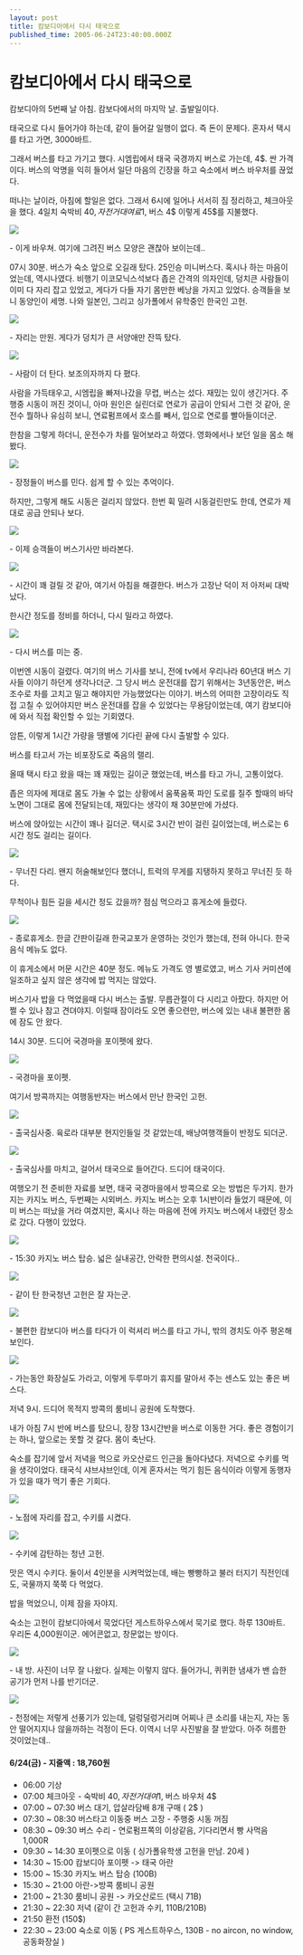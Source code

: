 ```yaml
---
layout: post
title: 캄보디아에서 다시 태국으로
published_time: 2005-06-24T23:40:00.000Z
---
```


# 캄보디아에서 다시 태국으로


캄보디아의 5번째 날 아침. 캄보다에서의 마지막 날. 출발일이다.

태국으로 다시 들어가야 하는데, 같이 들어갈 일행이 없다. 즉 돈이 문제다. 혼자서 택시를 타고 가면, 3000바트.

그래서 버스를 타고 가기고 했다. 시엠립에서 태국 국경까지 버스로 가는데, 4$. 싼 가격이다. 버스의 악명을 익히 들어서 일단 마음의 긴장을 하고 숙소에서 버스 바우처를 끊었다.

떠나는 날이라, 아침에 할일은 없다. 그래서 6시에 일어나 서서히 짐 정리하고, 체크아웃을 했다. 4일치 숙박비 40$, 자전거 대여료 1$, 버스 4$ 이렇게 45$를 지불했다.

![](../pds/200902/04/80/a0109780_4989789297c72.jpg)

\- 이게 바우쳐. 여기에 그려진 버스 모양은 괜찮아 보이는데..

07시 30분. 버스가 숙소 앞으로 오길래 탔다. 25인승 미니버스다. 혹시나 하는 마음이었는데, 역시나였다. 비행기 이코모닉스석보다 좁은 간격의 의자인데, 덩치큰 사람들이 이미 다 자리 잡고 있었고, 게다가 다들 자기 몸만한 베낭을 가지고 있었다. 승객들을 보니 동양인이 세명. 나와 일본인, 그리고 싱가폴에서 유학중인 한국인 고헌.

![](../pds/200902/04/80/a0109780_49897892c92e1.jpg)

\- 자리는 만원. 게다가 덩치가 큰 서양애만 잔뜩 탔다.

![](../pds/200902/04/80/a0109780_49897892ec2ea.jpg)

\- 사람이 더 탄다. 보조의자까지 다 폈다.

사람을 가득태우고, 시엠립을 빠져나갔을 무렵, 버스는 섰다. 재밌는 있이 생긴거다. 주행중 시동이 꺼진 것이니, 아마 원인은 실린더로 연로가 공급이 안되서 그런 것 같아, 운전수 뭘하나 유심히 보니, 연료펌프에서 호스를 빼서, 입으로 연로를 빨아들이더군.

한참을 그렇게 하더니, 운전수가 차를 밀어보라고 하였다. 영화에서나 보던 일을 몸소 해 봤다.

![](../pds/200902/04/80/a0109780_498978931468c.jpg)

\- 장정들이 버스를 민다. 쉽게 할 수 있는 추억이다.

하지만, 그렇게 해도 시동은 걸리지 않았다. 한번 휙 밀려 시동걸린만도 한데, 연로가 제대로 공급 안되나 보다.

![](../pds/200902/04/80/a0109780_4989789329ca5.jpg)

\- 이제 승객들이 버스기사만 바라본다.

![](../pds/200902/04/80/a0109780_498978933d738.jpg)

\- 시간이 꽤 걸릴 것 같아, 여기서 아침을 해결한다. 버스가 고장난 덕이 저 아저씨 대박났다.

한시간 정도를 정비를 하더니, 다시 밀라고 하였다.

![](../pds/200902/04/80/a0109780_498978936b7d9.jpg)

\- 다시 버스를 미는 중.

이번엔 시동이 걸렸다. 여기의 버스 기사를 보니, 전에 tv에서 우리나라 60년대 버스 기사들 이야기 하던게 생각나더군. 그 당시 버스 운전대를 잡기 위해서는 3년동안은, 버스 조수로 차를 고치고 밀고 해야지만 가능했었다는 이야기. 버스의 어떠한 고장이라도 직접 고칠 수 있어야지만 버스 운전대를 잡을 수 있었다는 무용담이었는데, 여기 캄보디아에 와서 직접 확인할 수 있는 기회였다.

암튼, 이렇게 1시간 가량을 땡별에 기다린 끝에 다시 출발할 수 있다.

버스를 타고서 가는 비포장도로 죽음의 랠리.

올때 택시 타고 왔을 때는 꽤 재밌는 길이군 했었는데, 버스를 타고 가니, 고통이었다.

좁은 의자에 제대로 몸도 가눌 수 없는 상황에서 움푹움푹 파인 도로를 질주 할때의 바닥 노면이 그대로 몸에 전달되는데, 재밌다는 생각이 채 30분만에 가셨다.

버스에 앉아있는 시간이 꽤나 길더군. 택시로 3시간 반이 걸린 길이었는데, 버스로는 6시간 정도 걸리는 길이다.

![](../pds/200902/04/80/a0109780_498978937e5e5.jpg)

\- 무너진 다리. 왠지 허술해보인다 했더니, 트럭의 무게를 지탱하지 못하고 무너진 듯 하다.

무척이나 힘든 길을 세시간 정도 갔을까? 점심 먹으라고 휴게소에 들렀다.

![](../pds/200902/04/80/a0109780_498978938d8ed.jpg)

\- 종로휴게소. 한글 간판이길래 한국교포가 운영하는 것인가 했는데, 전혀 아니다. 한국음식 메뉴도 없다.

이 휴게소에서 머문 시간은 40분 정도. 메뉴도 가격도 영 별로였고, 버스 기사 커미션에 일조하고 싶지 않은 생각에 밥 먹지는 않았다.

버스기사 밥을 다 먹었을때 다시 버스는 출발. 무릅관절이 다 시리고 아팠다. 하지만 어쩔 수 있나 참고 견뎌야지. 이럴때 잠이라도 오면 좋으련만, 버스에 있는 내내 불편한 몸에 잠도 안 왔다.

14시 30분. 드디어 국경마을 포이펫에 왔다.

![](../pds/200902/04/80/a0109780_49897893a62f3.jpg)

\- 국경마을 포이펫.

여기서 방콕까지는 여행동반자는 버스에서 만난 한국인 고헌.

![](../pds/200902/04/80/a0109780_49897893cf220.jpg)

\- 출국심사중. 육로라 대부분 현지인들일 것 같았는데, 배낭여행객들이 반정도 되더군.

![](../pds/200902/04/80/a0109780_49897893e603f.jpg)

\- 출국심사를 마치고, 걸어서 태국으로 들어간다. 드디어 태국이다.

여행오기 전 준비한 자료를 보면, 태국 국경마을에서 방콕으로 오는 방법은 두가지. 한가지는 카지노 버스, 두번째는 시외버스. 카지노 버스는 오후 1시반이라 들었기 때문에, 이미 버스는 떠났을 거라 여겼지만, 혹시나 하는 마음에 전에 카지노 버스에서 내렸던 장소로 갔다. 다행이 있었다.

![](../pds/200902/04/80/a0109780_498978940eef0.jpg)

\- 15:30 카지노 버스 탑승. 넓은 실내공간, 안락한 편의시설. 천국이다..

![](../pds/200902/04/80/a0109780_4989789423473.jpg)

\- 같이 탄 한국청년 고헌은 잘 자는군.

![](../pds/200902/04/80/a0109780_4989789446caf.jpg)

\- 불편한 캄보디아 버스를 타다가 이 럭셔리 버스를 타고 가니, 밖의 경치도 아주 평온해보인다.

![](../pds/200902/04/80/a0109780_4989789457cfe.jpg)

\- 가는동안 화장실도 가라고, 이렇게 두루마기 휴지를 말아서 주는 센스도 있는 좋은 버스다.

저녁 9시. 드디어 목적지 방콕의 룸비니 공원에 도착했다.

내가 아침 7시 반에 버스를 탔으니, 장장 13시간반을 버스로 이동한 거다. 좋은 경험이기는 하나, 앞으로는 못할 것 갈다. 몸이 축난다.

숙소를 잡기에 앞서 저녁을 먹으로 카오산로드 인근을 돌아다녔다. 저녁으로 수키를 먹을 생각이었다. 태국식 샤브샤브인데, 이게 혼자서는 먹기 힘든 음식이라 이렇게 동행자가 있을 때가 먹기 좋은 기회다.

![](../pds/200902/04/80/a0109780_498978946cd95.jpg)

\- 노점에 자리를 잡고, 수키를 시켰다.

![](../pds/200902/04/80/a0109780_4989789482fb1.jpg)

\- 수키에 감탄하는 청년 고헌.

맛은 역시 수키다. 둘이서 4인분을 시켜먹었는데, 배는 빵빵하고 불러 터지기 직전인데도, 국물까지 쭉쭉 다 먹었다.

밥을 먹었으니, 이제 잠을 자야지.

숙소는 고헌이 캄보디아에서 묵었다던 게스트하우스에서 묵기로 했다. 하루 130바트. 우리돈 4,000원이군. 에어콘없고, 창문없는 방이다.

![](../pds/200902/04/80/a0109780_49897894a08bf.jpg)

\- 내 방. 사진이 너무 잘 나왔다. 실제는 이렇지 않다. 들어가니, 퀴퀴한 냄새가 밴 습한 공기가 먼저 나를 반기더군.

![](../pds/200902/04/80/a0109780_49897894b668a.jpg)

\- 천정에는 저렇게 선풍기가 있는데, 덜렁덜렁거리며 어찌나 큰 소리를 내는지, 자는 동안 떨어지지나 않을까하는 걱정이 든다. 이역시 너무 사진발을 잘 받았다. 아주 허름한 것이었는데..

#### 6/24(금) - 지줄액 : 18,760원

- 06:00 기상
- 07:00 체크아웃 - 숙박비 40$, 자전거대여 1$, 버스 바우처 4$
- 07:00 ~ 07:30 버스 대기, 압살라담배 8개 구매 ( 2$ )
- 07:30 ~ 08:30 버스타고 이동중 버스 고장 - 주행중 시동 꺼짐
- 08:30 ~ 09:30 버스 수리 - 연로펌프쪽의 이상같음, 기다리면서 빵 사먹음 1,000R
- 09:30 ~ 14:30 포이펫으로 이동 ( 싱가폴유학생 고헌을 만남. 20세 )
- 14:30 ~ 15:00 캄보디아 포이펫 -> 태국 아란
- 15:00 ~ 15:30 카지노 버스 탑승 (100B)
- 15:30 ~ 21:00 아란->방콕 룸비니 공원
- 21:00 ~ 21:30 룸비니 공원 -> 카오산로드 (택시 71B)
- 21:30 ~ 22:30 저녁 (같이 간 고헌과 수키, 110B/210B)
- 21:50 환전 (150$)
- 22:30 ~ 23:00 숙소로 이동 ( PS 게스트하우스, 130B - no aircon, no window, 공동화장실 )

